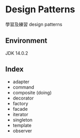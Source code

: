 # Design Patterns

學習及練習 design patterns

## Environment

JDK 14.0.2

## Index 

 - adapter
 - command
 - composite (doing)
 - decorator
 - factory
 - facade
 - iterator 
 - singleton
 - template
 - observer
 
